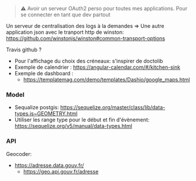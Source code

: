 
> :warning: Avoir un serveur OAuth2 perso pour toutes mes applications.
> Pour se connecter en tant que dev partout


Un serveur de centralisation des logs à la demandes
 => Une autre application json avec le tranport http de winston: https://github.com/winstonjs/winston#common-transport-options

Travis github ?

* Pour l'affichage du choix des créneaux: s'inspirer de doctolib
* Exemple de calendrier : https://angular-calendar.com/#/kitchen-sink
* Exemple de dashboard : 
    * https://templatemag.com/demo/templates/Dashio/google_maps.html

### Model
* Sequalize postgis: https://sequelize.org/master/class/lib/data-types.js~GEOMETRY.html
* Utiliser les range type pour le début et fin d'évènement: https://sequelize.org/v5/manual/data-types.html


### API
Geocoder:  
* https://adresse.data.gouv.fr/
    * https://geo.api.gouv.fr/adresse
